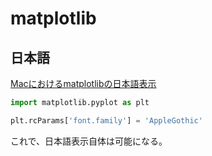 # matplotlib

## 日本語

[Macにおけるmatplotlibの日本語表示](!https://openbook4.me/sections/1674)

``` Python
import matplotlib.pyplot as plt

plt.rcParams['font.family'] = 'AppleGothic'
```
これで、日本語表示自体は可能になる。
